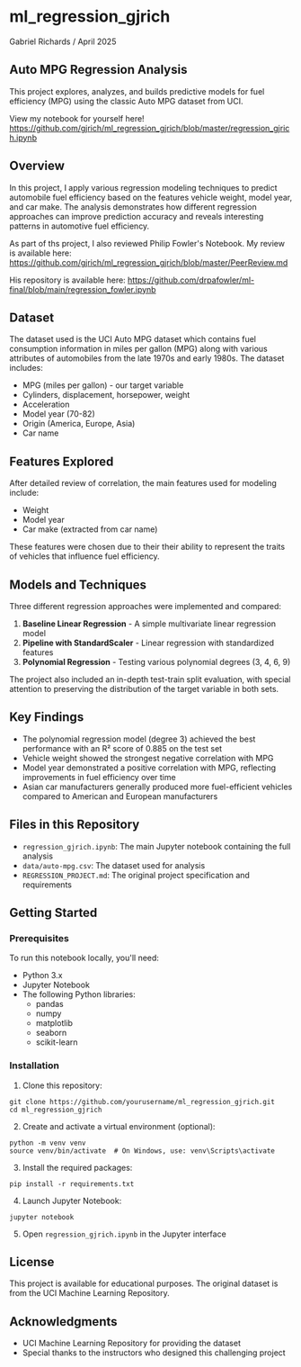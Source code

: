 # ml_regression_gjrich

Gabriel Richards / April 2025

## Auto MPG Regression Analysis

This project explores, analyzes, and builds predictive models for fuel efficiency (MPG) using the classic Auto MPG dataset from UCI.

View my notebook for yourself here!
https://github.com/gjrich/ml_regression_gjrich/blob/master/regression_gjrich.ipynb

## Overview

In this project, I apply various regression modeling techniques to predict automobile fuel efficiency based on the features vehicle weight, model year, and car make. The analysis demonstrates how different regression approaches can improve prediction accuracy and reveals interesting patterns in automotive fuel efficiency.

As part of ths project, I also reviewed Philip Fowler's Notebook. My review is available here:
https://github.com/gjrich/ml_regression_gjrich/blob/master/PeerReview.md

His repository is available here:
https://github.com/drpafowler/ml-final/blob/main/regression_fowler.ipynb

## Dataset

The dataset used is the UCI Auto MPG dataset which contains fuel consumption information in miles per gallon (MPG) along with various attributes of automobiles from the late 1970s and early 1980s. The dataset includes:

- MPG (miles per gallon) - our target variable
- Cylinders, displacement, horsepower, weight
- Acceleration
- Model year (70-82)
- Origin (America, Europe, Asia)
- Car name

## Features Explored

After detailed review of correlation, the main features used for modeling include:
- Weight
- Model year
- Car make (extracted from car name)

These features were chosen due to their their ability to represent the traits of vehicles that influence fuel efficiency.

## Models and Techniques

Three different regression approaches were implemented and compared:

1. **Baseline Linear Regression** - A simple multivariate linear regression model
2. **Pipeline with StandardScaler** - Linear regression with standardized features
3. **Polynomial Regression** - Testing various polynomial degrees (3, 4, 6, 9)

The project also included an in-depth test-train split evaluation, with special attention to preserving the distribution of the target variable in both sets.

## Key Findings

- The polynomial regression model (degree 3) achieved the best performance with an R² score of 0.885 on the test set
- Vehicle weight showed the strongest negative correlation with MPG
- Model year demonstrated a positive correlation with MPG, reflecting improvements in fuel efficiency over time
- Asian car manufacturers generally produced more fuel-efficient vehicles compared to American and European manufacturers

## Files in this Repository

- `regression_gjrich.ipynb`: The main Jupyter notebook containing the full analysis
- `data/auto-mpg.csv`: The dataset used for analysis
- `REGRESSION_PROJECT.md`: The original project specification and requirements

## Getting Started

### Prerequisites

To run this notebook locally, you'll need:
- Python 3.x
- Jupyter Notebook
- The following Python libraries:
  - pandas
  - numpy
  - matplotlib
  - seaborn
  - scikit-learn

### Installation

1. Clone this repository:
```
git clone https://github.com/yourusername/ml_regression_gjrich.git
cd ml_regression_gjrich
```

2. Create and activate a virtual environment (optional):
```
python -m venv venv
source venv/bin/activate  # On Windows, use: venv\Scripts\activate
```

3. Install the required packages:
```
pip install -r requirements.txt
```

4. Launch Jupyter Notebook:
```
jupyter notebook
```

5. Open `regression_gjrich.ipynb` in the Jupyter interface

## License

This project is available for educational purposes. The original dataset is from the UCI Machine Learning Repository.

## Acknowledgments

- UCI Machine Learning Repository for providing the dataset
- Special thanks to the instructors who designed this challenging project
